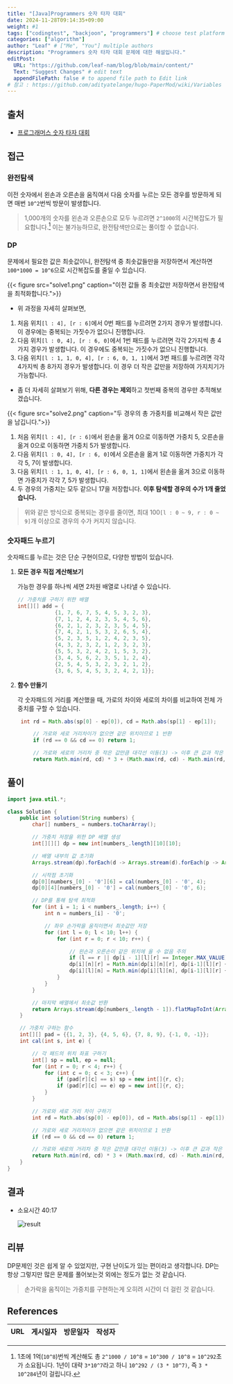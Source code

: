 ```yaml
---
title: "[Java]Programmers 숫자 타자 대회"
date: 2024-11-28T09:14:35+09:00
weight: #1
tags: ["codingtest", "backjoon", "programmers"] # choose test platform
categories: ["algorithm"]
author: "Leaf" # ["Me", "You"] multiple authors
description: "Programmers 숫자 타자 대회 문제에 대한 해설입니다."
editPost:
  URL: "https://github.com/leaf-nam/blog/blob/main/content/"
  Text: "Suggest Changes" # edit text
  appendFilePath: false # to append file path to Edit link
# 참고 : https://github.com/adityatelange/hugo-PaperMod/wiki/Variables
---
```


## 출처

- [프로그래머스 숫자 타자 대회](https://school.programmers.co.kr/learn/courses/30/lessons/136797)

## 접근

### 완전탐색

이전 숫자에서 왼손과 오른손을 움직여서 다음 숫자를 누르는 모든 경우를 방문하게 되면 매번 `10^2`번씩 방문이 발생합니다.

> 1,000개의 숫자를 왼손과 오른손으로 모두 누르려면 `2^1000`의 시간복잡도가 필요합니다.[^1] 이는 불가능하므로, 완전탐색만으로는 풀이할 수 없습니다.

### DP

문제에서 필요한 값은 최솟값이니, 완전탐색 중 최솟값들만을 저장하면서 계산하면 `100*1000 = 10^6`으로 시간복잡도를 줄일 수 있습니다.

{{< figure src="solve1.png" caption="이전 값들 중 최솟값만 저장하면서 완전탐색을 최적화합니다.">}}

- 위 과정을 자세히 살펴보면,

1. 처음 위치`[l : 4], [r : 6]`에서 0번 패드를 누르려면 2가지 경우가 발생합니다. 이 경우에는 중복되는 가짓수가 없으니 진행합니다.
2. 다음 위치`[l : 0, 4], [r : 6, 0]`에서 1번 패드를 누르려면 각각 2가지씩 총 4가지 경우가 발생합니다. 이 경우에도 중복되는 가짓수가 없으니 진행합니다.
3. 다음 위치`[l : 1, 1, 0, 4], [r : 6, 0, 1, 1]`에서 3번 패드를 누르려면 각각 4가지씩 총 8가지 경우가 발생합니다. 이 경우 더 작은 값만을 저장하여 가지치기가 가능합니다.

- 좀 더 자세히 살펴보기 위해, **다른 경우는 제외**하고 첫번째 중복의 경우만 추적해보겠습니다.

{{< figure src="solve2.png" caption="두 경우의 총 가중치를 비교해서 작은 값만을 남깁니다.">}}

1. 처음 위치`[l : 4], [r : 6]`에서 왼손을 옮겨 0으로 이동하면 가중치 5, 오른손을 옮겨 0으로 이동하면 가중치 5가 발생합니다.
2. 다음 위치`[l : 0, 4], [r : 6, 0]`에서 오른손을 옮겨 1로 이동하면 가중치가 각각 5, 7이 발생합니다.
3. 다음 위치`[l : 1, 1, 0, 4], [r : 6, 0, 1, 1]`에서 왼손을 옮겨 3으로 이동하면 가중치가 각각 7, 5가 발생합니다.
4. 두 경우의 가중치는 모두 같으니 17을 저장합니다. **이후 탐색할 경우의 수가 1개 줄었습니다.**

> 위와 같은 방식으로 중복되는 경우를 줄이면, 최대 100`[l : 0 ~ 9, r : 0 ~ 9]`개 이상으로 경우의 수가 커지지 않습니다.

### 숫자패드 누르기

숫자패드를 누르는 것은 단순 구현이므로, 다양한 방법이 있습니다.

1. **모든 경우 직접 계산해보기**

   가능한 경우를 하나씩 세면 2차원 배열로 나타낼 수 있습니다.

   ```Java
   // 가중치를 구하기 위한 배열
   int[][] add = {
               {1, 7, 6, 7, 5, 4, 5, 3, 2, 3},
               {7, 1, 2, 4, 2, 3, 5, 4, 5, 6},
               {6, 2, 1, 2, 3, 2, 3, 5, 4, 5},
               {7, 4, 2, 1, 5, 3, 2, 6, 5, 4},
               {5, 2, 3, 5, 1, 2, 4, 2, 3, 5},
               {4, 3, 2, 3, 2, 1, 2, 3, 2, 3},
               {5, 5, 3, 2, 4, 2, 1, 5, 3, 2},
               {3, 4, 5, 6, 2, 3, 5, 1, 2, 4},
               {2, 5, 4, 5, 3, 2, 3, 2, 1, 2},
               {3, 6, 5, 4, 5, 3, 2, 4, 2, 1}};
   ```

2. **함수 만들기**

   각 숫자패드의 거리를 계산했을 때, 가로의 차이와 세로의 차이를 비교하여 전체 가중치를 구할 수 있습니다.

   ```Java
    int rd = Math.abs(sp[0] - ep[0]), cd = Math.abs(sp[1] - ep[1]);

        // 가로와 세로 거리차이가 없으면 같은 위치이므로 1 반환
        if (rd == 0 && cd == 0) return 1;

        // 가로와 세로의 거리차 중 작은 값만큼 대각선 이동(3) -> 이후 큰 값과 작은 값 차이만큼 평행 이동(2)
        return Math.min(rd, cd) * 3 + (Math.max(rd, cd) - Math.min(rd, cd)) * 2;
   ```

## 풀이

```Java
import java.util.*;

class Solution {
    public int solution(String numbers) {
        char[] numbers_ = numbers.toCharArray();

        // 가중치 저장을 위한 DP 배열 생성
        int[][][] dp = new int[numbers_.length][10][10];

        // 배열 내부의 값 초기화
        Arrays.stream(dp).forEach(d -> Arrays.stream(d).forEach(p -> Arrays.fill(p, Integer.MAX_VALUE)));

        // 시작점 초기화
        dp[0][numbers_[0] - '0'][6] = cal(numbers_[0] - '0', 4);
        dp[0][4][numbers_[0] - '0'] = cal(numbers_[0] - '0', 6);

        // DP를 통해 탐색 최적화
        for (int i = 1; i < numbers_.length; i++) {
            int n = numbers_[i] - '0';

            // 좌우 손가락을 움직이면서 최솟값만 저장
            for (int l = 0; l < 10; l++) {
                for (int r = 0; r < 10; r++) {

                    // 왼손과 오른손이 같은 위치에 올 수 없음 주의
                    if (l == r || dp[i - 1][l][r] == Integer.MAX_VALUE) continue;
                    dp[i][n][r] = Math.min(dp[i][n][r], dp[i-1][l][r] + cal(n, l));
                    dp[i][l][n] = Math.min(dp[i][l][n], dp[i-1][l][r] + cal(n, r));
                }
            }
        }

        // 마지막 배열에서 최솟값 반환
        return Arrays.stream(dp[numbers_.length - 1]).flatMapToInt(Arrays::stream).min().orElse(0);
    }

    // 가중치 구하는 함수
    int[][] pad = {{1, 2, 3}, {4, 5, 6}, {7, 8, 9}, {-1, 0, -1}};
    int cal(int s, int e) {

        // 각 패드의 위치 좌표 구하기
        int[] sp = null, ep = null;
        for (int r = 0; r < 4; r++) {
            for (int c = 0; c < 3; c++) {
                if (pad[r][c] == s) sp = new int[]{r, c};
                if (pad[r][c] == e) ep = new int[]{r, c};
            }
        }

        // 가로와 세로 가리 차이 구하기
        int rd = Math.abs(sp[0] - ep[0]), cd = Math.abs(sp[1] - ep[1]);

        // 가로와 세로 거리차이가 없으면 같은 위치이므로 1 반환
        if (rd == 0 && cd == 0) return 1;

        // 가로와 세로의 거리차 중 작은 값만큼 대각선 이동(3) -> 이후 큰 값과 작은 값 차이만큼 평행 이동(2)
        return Math.min(rd, cd) * 3 + (Math.max(rd, cd) - Math.min(rd, cd)) * 2;
    }
}
```

## 결과

- 소요시간 40:17

  ![result](result.png)

## 리뷰

DP문제인 것은 쉽게 알 수 있었지만, 구현 난이도가 있는 편이라고 생각합니다. DP는 항상 그렇지만 많은 문제를 풀어보는것 외에는 정도가 없는 것 같습니다.

> 손가락을 움직이는 가중치를 구현하는게 오히려 시간이 더 걸린 것 같습니다.

## References

| URL | 게시일자 | 방문일자 | 작성자 |
| :-- | :------- | :------- | :----- |

[^1]: 1초에 1억(`10^8`)번씩 계산해도 총 `2^1000 / 10^8` = `10^300 / 10^8` = `10^292`초가 소요됩니다. 1년이 대략 `3*10^7`라고 하니 `10^292 / (3 * 10^7)`, 즉 `3 * 10^284`년이 걸립니다.
